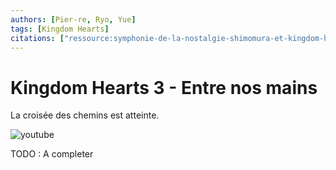 ```yaml
---
authors: [Pier-re, Ryo, Yue]
tags: [Kingdom Hearts]
citations: ["ressource:symphonie-de-la-nostalgie-shimomura-et-kingdom-hearts"]
---
```


# Kingdom Hearts 3 - Entre nos mains

La croisée des chemins est atteinte.

![youtube](https://www.youtube.com/watch?v=0n3NidX1Uaw)

TODO : A completer
